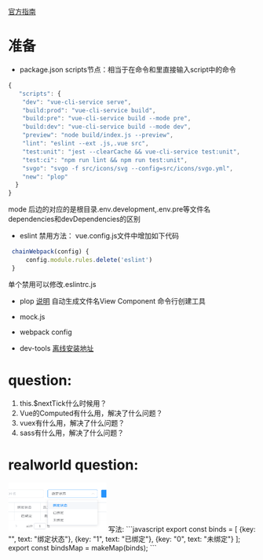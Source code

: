 [官方指南](https://panjiachen.github.io/vue-element-admin-site/zh/guide/)

# 准备
+ package.json
scripts节点：相当于在命令和里直接输入script中的命令
```javascript
{
   "scripts": {
    "dev": "vue-cli-service serve",
    "build:prod": "vue-cli-service build",
    "build:pre": "vue-cli-service build --mode pre", 
    "build:dev": "vue-cli-service build --mode dev",
    "preview": "node build/index.js --preview",
    "lint": "eslint --ext .js,.vue src",
    "test:unit": "jest --clearCache && vue-cli-service test:unit",
    "test:ci": "npm run lint && npm run test:unit",
    "svgo": "svgo -f src/icons/svg --config=src/icons/svgo.yml",
    "new": "plop"
  }
}
```
mode 后边的对应的是根目录.env.development,.env.pre等文件名
dependencies和devDependencies的区别


+ eslint
禁用方法：
vue.config.js文件中增加如下代码
```javascript
 chainWebpack(config) {
     config.module.rules.delete('eslint')
 }
```
单个禁用可以修改.eslintrc.js

+ plop
[说明](https://medium.com/@nicoespeon/plop-a-micro-generator-to-ease-your-daily-life-7767f0a34db)
自动生成文件名View Component 命令行创建工具


+ mock.js
+ webpack config
+ dev-tools
[离线安装地址](https://github.com/vuejs/vue-devtools)
# question:
1. this.$nextTick什么时候用？
2. Vue的Computed有什么用，解决了什么问题？
3. vuex有什么用，解决了什么问题？
4. sass有什么用，解决了什么问题？

# realworld question:
<img src="pics/列表枚举.png" alt="drawing" width="200" height="100"/>
写法:
```javascript
export const binds = [
  {key: "", text: "绑定状态"},
  {key: "1", text: "已绑定"},
  {key: "0", text: "未绑定"}
];
export const bindsMap = makeMap(binds);
```

 

   